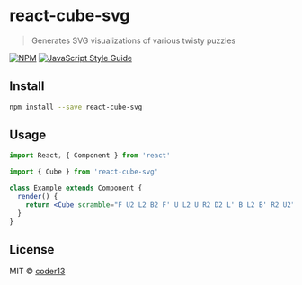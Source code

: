 # react-cube-svg

> Generates SVG visualizations of various twisty puzzles

[![NPM](https://img.shields.io/npm/v/react-cube-svg.svg)](https://www.npmjs.com/package/react-cube-svg) [![JavaScript Style Guide](https://img.shields.io/badge/code_style-standard-brightgreen.svg)](https://standardjs.com)

## Install

```bash
npm install --save react-cube-svg
```

## Usage

```jsx
import React, { Component } from 'react'

import { Cube } from 'react-cube-svg'

class Example extends Component {
  render() {
    return <Cube scramble="F U2 L2 B2 F' U L2 U R2 D2 L' B L2 B' R2 U2" />
  }
}
```

## License

MIT © [coder13](https://github.com/coder13)
